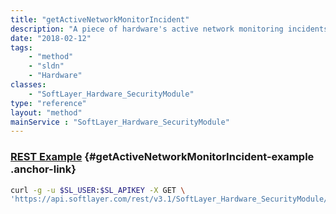 ```yaml
---
title: "getActiveNetworkMonitorIncident"
description: "A piece of hardware's active network monitoring incidents."
date: "2018-02-12"
tags:
    - "method"
    - "sldn"
    - "Hardware"
classes:
    - "SoftLayer_Hardware_SecurityModule"
type: "reference"
layout: "method"
mainService : "SoftLayer_Hardware_SecurityModule"
---
```


### [REST Example](#getActiveNetworkMonitorIncident-example) <a href="/article/rest/"><i class="fas fa-question"></i></a> {#getActiveNetworkMonitorIncident-example .anchor-link} 
```bash
curl -g -u $SL_USER:$SL_APIKEY -X GET \
'https://api.softlayer.com/rest/v3.1/SoftLayer_Hardware_SecurityModule/{SoftLayer_Hardware_SecurityModuleID}/getActiveNetworkMonitorIncident'
```
